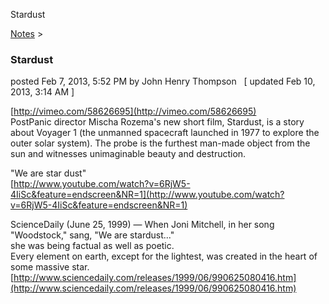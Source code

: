 Stardust 

[Notes](../notes.html)‎ > ‎

### Stardust

posted Feb 7, 2013, 5:52 PM by John Henry Thompson   \[ updated Feb 10, 2013, 3:14 AM \]

[http://vimeo.com/58626695](http://vimeo.com/58626695)  
PostPanic director Mischa Rozema's new short film, Stardust, is a story about Voyager 1 (the unmanned spacecraft launched in 1977 to explore the outer solar system). The probe is the furthest man-made object from the sun and witnesses unimaginable beauty and destruction.  
  
"We are star dust"  
[http://www.youtube.com/watch?v=6RjW5-4IiSc&feature=endscreen&NR=1](http://www.youtube.com/watch?v=6RjW5-4IiSc&feature=endscreen&NR=1)  
  
ScienceDaily (June 25, 1999) — When Joni Mitchell, in her song "Woodstock," sang, "We are stardust..."  
she was being factual as well as poetic.  
Every element on earth, except for the lightest, was created in the heart of some massive star.  
[http://www.sciencedaily.com/releases/1999/06/990625080416.htm](http://www.sciencedaily.com/releases/1999/06/990625080416.htm)  
  
  
  
  

  

